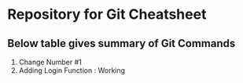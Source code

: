 # Repository for Git Cheatsheet
## Below table gives summary of Git Commands
1. Change Number #1
2. Adding Login Function : Working